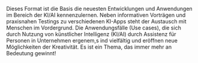 Dieses Format ist die Basis die neuesten Entwicklungen und Anwendungen im Bereich der KI/AI kennenzulernen. Neben informativen Vorträgen und praxisnahen Testings zu verschiedenen KI-Apps steht der Austausch mit Menschen im Vordergrund. Die Anwendungsfälle (Use cases), die sich durch Nutzung von künstlicher Intelligenz (KI/AI) durch Assistenz für Personen in Unternehmen ergenem,s ind vielfältig und eröffnen neue Möglichkeiten der Kreativität. Es ist ein Thema, das immer mehr an Bedeutung gewinnt!